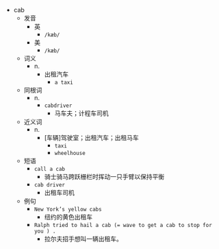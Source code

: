 - cab
  - 发音
    - 英
      - `/kæb/`
    - 美
      - `/kæb/`
  - 词义
    - n.
      - 出租汽车
        - `a taxi`
  - 同根词
    - n.
      - `cabdriver`
        - 马车夫；计程车司机
  - 近义词
    - n.
      - [车辆]驾驶室；出租汽车；出租马车
        - `taxi`
        - `wheelhouse`
  - 短语
    - `call a cab`
      - 骑士骑马跨跃栅栏时挥动一只手臂以保持平衡 
    - `cab driver`
      - 出租车司机 
  - 例句
    - `New York’s yellow cabs`
      - 纽约的黄色出租车
    - `Ralph tried to hail a cab (= wave to get a cab to stop for you ) .`
      - 拉尔夫招手想叫一辆出租车。

